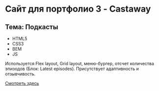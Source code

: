 # Сайт для портфолио 3 - Castaway
## Тема: Подкасты
- HTML5
- CSS3
- BEM
- JS

Используется Flex layout, Grid layout, меню-бургер, отсчет количества эпизодов (Блок: Latest episodes). Присутствует адаптивность и отзывчивость.

[Смотреть здесь](https://quverok.github.io/Castaway/)
